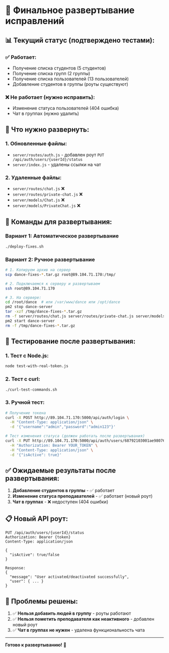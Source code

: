 # 🚀 Финальное развертывание исправлений

## 📊 Текущий статус (подтверждено тестами):

### ✅ Работает:
- Получение списка студентов (5 студентов)
- Получение списка групп (2 группы) 
- Получение списка пользователей (13 пользователей)
- Добавление студентов в группы (роуты существуют)

### ❌ Не работает (нужно исправить):
- Изменение статуса пользователей (404 ошибка)
- Чат в группах (нужно удалить)

## 🔧 Что нужно развернуть:

### 1. Обновленные файлы:
- `server/routes/auth.js` - добавлен роут `PUT /api/auth/users/{userId}/status`
- `server/index.js` - удалены ссылки на чат

### 2. Удаленные файлы:
- `server/routes/chat.js` ❌
- `server/routes/private-chat.js` ❌
- `server/models/Chat.js` ❌
- `server/models/PrivateChat.js` ❌

## 🚀 Команды для развертывания:

### Вариант 1: Автоматическое развертывание
```bash
./deploy-fixes.sh
```

### Вариант 2: Ручное развертывание
```bash
# 1. Копируем архив на сервер
scp dance-fixes-*.tar.gz root@89.104.71.170:/tmp/

# 2. Подключаемся к серверу и развертываем
ssh root@89.104.71.170

# 3. На сервере:
cd /root/dance  # или /var/www/dance или /opt/dance
pm2 stop dance-server
tar -xzf /tmp/dance-fixes-*.tar.gz
rm -f server/routes/chat.js server/routes/private-chat.js server/models/Chat.js server/models/PrivateChat.js
pm2 start dance-server
rm -f /tmp/dance-fixes-*.tar.gz
```

## 🧪 Тестирование после развертывания:

### 1. Тест с Node.js:
```bash
node test-with-real-token.js
```

### 2. Тест с curl:
```bash
./curl-test-commands.sh
```

### 3. Ручной тест:
```bash
# Получение токена
curl -X POST http://89.104.71.170:5000/api/auth/login \
  -H "Content-Type: application/json" \
  -d '{"username":"admin","password":"admin123"}'

# Тест изменения статуса (должен работать после развертывания)
curl -X PUT http://89.104.71.170:5000/api/auth/users/68792103001ae980769f75ed/status \
  -H "Authorization: Bearer YOUR_TOKEN" \
  -H "Content-Type: application/json" \
  -d '{"isActive": true}'
```

## ✅ Ожидаемые результаты после развертывания:

1. **Добавление студентов в группы** - ✅ работает
2. **Изменение статуса преподавателей** - ✅ работает (новый роут)
3. **Чат в группах** - ❌ недоступен (404 ошибки)

## 📋 Новый API роут:

```
PUT /api/auth/users/{userId}/status
Authorization: Bearer {token}
Content-Type: application/json

{
  "isActive": true/false
}

Response:
{
  "message": "User activated/deactivated successfully",
  "user": { ... }
}
```

## 🎯 Проблемы решены:

1. ✅ **Нельзя добавить людей в группу** - роуты работают
2. ✅ **Нельзя пометить преподавателя как неактивного** - добавлен новый роут
3. ✅ **Чат в группах не нужен** - удалена функциональность чата

---

**Готово к развертыванию!** 🚀 